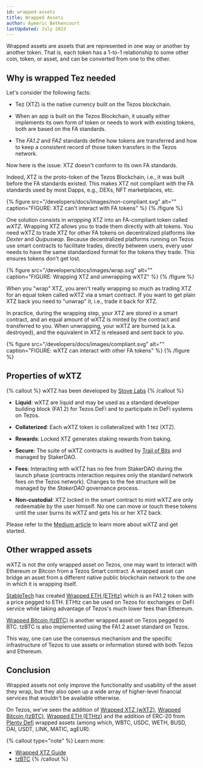 ```yaml
---
id: wrapped-assets
title: Wrapped Assets
author: Aymeric Bethencourt
lastUpdated: July 2023
---
```


Wrapped assets are assets that are represented in one way or another by another token. That is, each token has a 1-to-1 relationship to some other coin, token, or asset, and can be converted from one to the other.

## Why is wrapped Tez needed

Let's consider the following facts:

- Tez (XTZ) is the native currency built on the Tezos blockchain.

- When an app is built on the Tezos Blockchain, it usually either implements its own form of token or needs to work with existing tokens, both are based on the FA standards.

- The _FA1.2_ and _FA2_ standards define how tokens are transferred and how to keep a consistent record of those token transfers in the Tezos network.

Now here is the issue: XTZ doesn't conform to its own FA standards.

Indeed, XTZ is the proto-token of the Tezos Blockchain, i.e., it was built before the FA standards existed. This makes XTZ not compliant with the FA standards used by most Dapps, e.g., DEXs, NFT marketplaces, etc.

{% figure src="/developers/docs/images/non-compliant.svg" alt="" caption="FIGURE: XTZ can't interact with FA tokens" %} {% /figure %}

One solution consists in _wrapping_ XTZ into an FA-compliant token called _wXTZ_. Wrapping XTZ allows you to trade them directly with alt tokens. You need wXTZ to trade XTZ for other FA tokens on decentralized platforms like _Dexter_ and _Quipuswap_. Because decentralized platforms running on Tezos use smart contracts to facilitate trades, directly between users, every user needs to have the same standardized format for the tokens they trade. This ensures tokens don't get lost.

{% figure src="/developers/docs/images/wrap.svg" alt="" caption="FIGURE: Wrapping XTZ and unwrapping wXTZ" %} {% /figure %}

When you "wrap" XTZ, you aren't really wrapping so much as trading XTZ for an equal token called wXTZ via a smart contract. If you want to get plain XTZ back you need to "unwrap" it, i.e., trade it back for XTZ.

In practice, during the wrapping step, your XTZ are stored in a smart contract, and an equal amount of wXTZ is minted by the contract and transferred to you. When unwrapping, your wXTZ are burned (a.k.a. destroyed), and the equivalent in XTZ is released and sent back to you.  

{% figure src="/developers/docs/images/compliant.svg" alt="" caption="FIGURE: wXTZ can interact with other FA tokens" %} {% /figure %}

## Properties of wXTZ

{% callout %}
wXTZ has been developed by [Stove Labs](https://github.com/stove-labs)
{% /callout %}

- **Liquid**: wXTZ are liquid and may be used as a standard developer building block (FA1.2) for Tezos DeFi and to participate in DeFi systems on Tezos.

- **Collaterized**: Each wXTZ token is collateralized with 1 tez (XTZ).

- **Rewards**: Locked XTZ generates staking rewards from baking.

- **Secure**: The suite of wXTZ contracts is audited by [Trail of Bits](https://www.trailofbits.com/) and managed by StakerDAO.

- **Fees**: Interacting with wXTZ has no fee from StakerDAO during the launch phase (contracts interaction requires only the standard network fees on the Tezos network). Changes to the fee structure will be managed by the _StakerDAO_ governance process.

- **Non-custodial**: XTZ locked in the smart contract to mint wXTZ are only redeemable by the user himself. No one can move or touch these tokens until the user burns its wXTZ and gets his or her XTZ back.

Please refer to the [Medium article](https://medium.com/stakerdao/the-wrapped-tezos-wxtz-beta-guide-6917fa70116e) to learn more about wXTZ and get started.

## Other wrapped assets

wXTZ is not the only wrapped asset on Tezos, one may want to interact with Ethereum or Bitcoin from a Tezos Smart contract. A wrapped asset can bridge an asset from a different native public blockchain network to the one in which it is wrapping itself.

[StableTech](https://stable.tech/) has created [Wrapped ETH (ETHtz)](https://decrypt.co/51860/wrapped-eth-comes-to-tezos-as-it-takes-on-ethereum-defi-market) which is an FA1.2 token with a price pegged to ETH. ETHtz can be used on Tezos for exchanges or DeFi service while taking advantage of Tezos's much lower fees than Ethereum.

[Wrapped Bitcoin (tzBTC)](https://tzbtc.io/) is another wrapped asset on Tezos pegged to BTC. tzBTC is also implemented using the FA1.2 asset standard on Tezos.

This way, one can use the consensus mechanism and the specific infrastructure of Tezos to use assets or information stored with both Tezos and Ethereum.

## Conclusion

Wrapped assets not only improve the functionality and usability of the asset they wrap, but they also open up a wide array of higher-level financial services that wouldn't be available otherwise.

On Tezos, we've seen the addition of [Wrapped XTZ (wXTZ)](https://medium.com/stakerdao/the-wrapped-tezos-wxtz-beta-guide-6917fa70116e), [Wrapped Bitcoin (tzBTC)](https://tzbtc.io/), [Wrapped ETH (ETHtz)](https://decrypt.co/51860/wrapped-eth-comes-to-tezos-as-it-takes-on-ethereum-defi-market) and the addition of ERC-20 from [Plenty Defi](https://analytics.plentydefi.com/) wrapped assets (among which, WBTC, USDC, WETH, BUSD, DAI, USDT, LINK, MATIC, agEUR).

{% callout type="note" %}
Learn more:
- [Wrapped XTZ Guide](https://medium.com/stakerdao/the-wrapped-tezos-wxtz-beta-guide-6917fa70116e)
- [tzBTC](https://tzbtc.io/)
{% /callout %}
